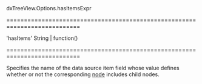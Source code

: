 <!--id-->dxTreeView.Options.hasItemsExpr<!--/id-->
===========================================================================
<!--default-->'hasItems'<!--/default-->
<!--type-->String | function()<!--/type-->
===========================================================================

<!--shortDescription-->
Specifies the name of the data source item field whose value defines whether or not the corresponding [node](/Documentation/ApiReference/UI_Widgets/dxTreeView/Node/) includes child nodes.
<!--/shortDescription-->

<!--fullDescription-->

<!--/fullDescription-->